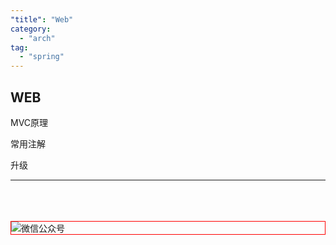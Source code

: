 ```yaml
---
"title": "Web"
category:
  - "arch"
tag:
  - "spring"
---
```



## WEB 

MVC原理

常用注解

升级



---
<br /><br /><br />
<img style="border:1px red solid; display:block; margin:0 auto;" :src="withBase('/qrcode.jpg')" alt="微信公众号" />
